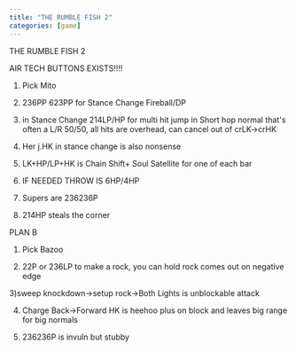 ```yaml
---
title: "THE RUMBLE FISH 2"
categories: [game]
---
```


THE RUMBLE FISH 2

AIR TECH BUTTONS EXISTS!!!!

1) Pick Mito

2) 236PP 623PP for Stance Change Fireball/DP

3) in Stance Change 214LP/HP for multi hit jump in
Short hop normal that's often a L/R 50/50, all hits
are overhead, can cancel out of crLK->crHK

4) Her j.HK in stance change is also nonsense

5) LK+HP/LP+HK is 
Chain Shift+ Soul Satellite for one of each bar

4) IF NEEDED THROW IS 6HP/4HP

5) Supers are 236236P

6) 214HP steals the corner

PLAN B

1) Pick Bazoo

2) 22P or 236LP  to make a rock, you can hold
 rock comes out on negative edge

3)sweep knockdown->setup rock->Both Lights is unblockable attack

4) Charge Back->Forward HK is heehoo plus on block and leaves big range
for big normals

5) 236236P is invuln but stubby 
